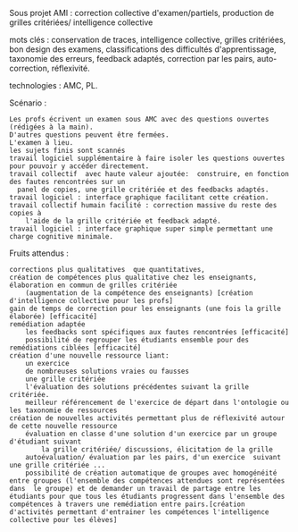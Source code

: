 



Sous projet AMI : correction collective d'examen/partiels, production de grilles critériées/ intelligence collective

mots clés :  conservation de traces, intelligence collective, grilles critériées, bon design des examens, classifications des difficultés d'apprentissage, taxonomie des erreurs, feedback adaptés,  correction par les pairs, auto-correction, réflexivité. 

technologies : AMC, PL.

Scénario :

    Les profs écrivent un examen sous AMC avec des questions ouvertes (rédigées à la main).
    D'autres questions peuvent être fermées.
    L'examen à lieu.
    les sujets finis sont scannés 
    travail logiciel supplémentaire à faire isoler les questions ouvertes pour pouvoir y accéder directement.
    travail collectif  avec haute valeur ajoutée:  construire, en fonction des fautes rencontrées sur un
      panel de copies, une grille critériée et des feedbacks adaptés.
    travail logiciel : interface graphique facilitant cette création.
    travail collectif humain facilité : correction massive du reste des copies à 
        l'aide de la grille critériée et feedback adapté.
    travail logiciel : interface graphique super simple permettant une charge cognitive minimale.

Fruits attendus :

    corrections plus qualitatives  que quantitatives,
    création de compétences plus qualitative chez les enseignants, élaboration en commun de grilles critériée 
        (augmentation de la compétence des enseignants) [création d'intelligence collective pour les profs]
    gain de temps de correction pour les enseignants (une fois la grille élaborée) [efficacité]
    remédiation adaptée
        les feedbacks sont spécifiques aux fautes rencontrées [efficacité]
        possibilité de regrouper les étudiants ensemble pour des remédiations ciblées [efficacité]
    création d'une nouvelle ressource liant:
        un exercice
        de nombreuses solutions vraies ou fausses
        une grille critériée
        l'évaluation des solutions précédentes suivant la grille critériée.
        meilleur référencement de l'exercice de départ dans l'ontologie ou les taxonomie de ressources
    création de nouvelles activités permettant plus de réflexivité autour de cette nouvelle ressource
        évaluation en classe d'une solution d'un exercice par un groupe d'étudiant suivant 
            la grille critériée/ discussions, élicitation de la grille
        autoévaluation/ évaluation par les pairs, d'un exercice  suivant une grille critériée ...
        possibilité de création automatique de groupes avec homogénéité entre groupes (l'ensemble des compétences attendues sont représentées dans  le groupe) et de demander un travail de partage entre les étudiants pour que tous les étudiants progressent dans l'ensemble des compétences à travers une remédiation entre pairs.[création d'activités permettant d'entrainer les compétences l'intelligence collective pour les élèves]

